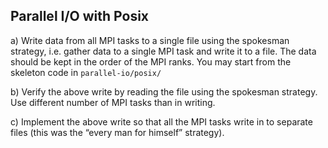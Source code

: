 ## Parallel I/O with Posix

a) Write data from all MPI tasks to a single file using the spokesman
strategy, i.e. gather data to a single MPI task and write it to a file. The
data should be kept in the order of the MPI ranks. You may start from the
skeleton code in `parallel-io/posix/`

b) Verify the above write by reading the file using the spokesman strategy.
Use different number of MPI tasks than in writing.

c) Implement the above write so that all the MPI tasks write in to separate
files (this was the “every man for himself” strategy).


